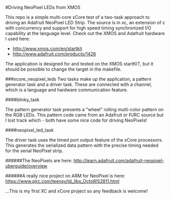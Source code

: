 #Driving NeoPixel LEDs from XMOS

This repo is a simple multi-core xCore test of a two-task approach to driving an Adafruit NeoPixel LED Strip.  The source is in xc, an extension of c with concurrency and support for high speed timing synchronized I/O capability at the language level.  Check out the XMOS and Adafruit hardware I used here:
- http://www.xmos.com/en/startkit
- http://www.adafruit.com/products/1426

The application is designed for and tested on the XMOS startKIT, but it should be possible to change the target in the makefile.

###xcore_neopixel_leds
Two tasks make up the application, a pattern generator task and a driver task.  These are connected with a channel, which is a language and hardware communication feature.

####blinky_task

The pattern generator task presents a "wheel" rolling multi-color pattern on the RGB LEDs.  This pattern code came from an Adafruit or PJRC source but I lost track which - both have some nice code for driving NeoPixels!

####neopixel_led_task

The driver task uses the timed port output feature of the xCore processors.  This generates the serialized data pattern with the precise timing needed for the serial NeoPixel strip.

######The NeoPixels are here:
http://learn.adafruit.com/adafruit-neopixel-uberguide/overview

######A really nice project on ARM for NeoPixel is here:
https://www.pjrc.com/teensy/td_libs_OctoWS2811.html

...This is my first XC and xCore project so any feedback is welcome!
